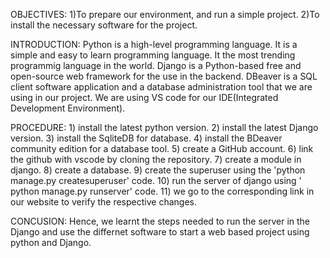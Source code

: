 OBJECTIVES: 
    1)To prepare our environment, and run a simple project. 
    2)To install the necessary software for the project.

INTRODUCTION:
    Python is a high-level programming language. It is a simple and easy to learn programming language. It the most trending programmig language in the world. Django is a Python-based free and open-source web framework for the use in the backend. DBeaver is a SQL client software application and a database administration tool that we are using in our project. We are using VS code for our IDE(Integrated Development Environment).

PROCEDURE:
    1) install the latest python version.
    2) install the latest Django version.
    3) install the SqliteDB for database.
    4) install the BDeaver community edition for a database tool.
    5) create a GitHub account.
    6) link the github with vscode by cloning the repository.
    7) create a module in django. 
    8) create a database.
    9) create the superuser using the 'python manage.py createsuperuser' code.
   10) run the server of django using ' python manage.py runserver' code.
   11) we go to the corresponding link in our website to verify the respective changes.

CONCUSION:
    Hence, we learnt the steps needed to run the server in the Django and use the differnet software to start  a web based project using python and Django.